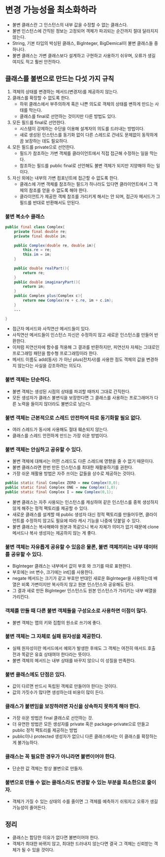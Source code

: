 # 변경 가능성을 최소화하라

- 불변 클래스란 그 인스턴스의 내부 값을 수정할 수 없는 클래스다.
- 불변 인스턴스에 간직된 정보는 고정되어 객체가 파괴되는 순간까지 절대 달라지지 않는다.
- String, 기본 타입의 박싱된 클래스, BigInteger, BigDemical이 불변 클래스들 중 하나다.
- 불변 클래스는 가변 클래스보다 설계하고 구현하고 사용하기 쉬우며, 오류가 생길 여지도 적고 훨씬 안전하다.

## 클래스를 불변으로 만드는 다섯 가지 규칙

1. 객체의 상태를 변경하는 메서드(변경자)를 제공하지 않는다.
2. 클래스를 확장할 수 없도록 한다.
   - 하위 클래스에서 부주의하게 혹은 나쁜 의도로 객체의 상태를 변하게 만드는 사태를 막는다.
   - 클래스를 final로 선언하는 것이지만 다른 방법도 있다.
3. 모든 필드를 final로 선언한다.
   - 시스템이 강제하는 수단을 이용해 설계자의 의도를 드러내는 방법이다.
   - 새로 생성된 인스턴스를 동기화 없이 다른 스레드로 건네도 문제없이 동작하게끔 보장하는 데도 필요하다.
4. 모든 필드를 private으로 선언한다.
   - 필드가 참조하는 가변 객체를 클라이언트에서 직접 접근해 수정하는 일을 막는다.
   - 참조하는 필드를 public final로 선언해도 불변 객체가 되지만 지양해야 하는 일이다.
5. 자신 외에는 내부의 가변 컴포넌트에 접근할 수 없도록 한다.
   - 클래스에 가변 객체를 참조하는 필드가 하나라도 있다면 클라이언트에서 그 객체의 참조를 얻을 수 없도록 해야 한다.
   - 클라이언트가 제공한 객체 참조를 가리키게 해서는 안 되며, 접근자 메서드가 그 필드를 반대로 반환해서도 안된다.

### 불변 복소수 클래스
```java
public final class Complex{
    private final double re;
    private final double im;
    
    public Complex(double re, double im){
        this.re = re;
        this.im = im;
    }
    
    public double realPart(){
        return re;
    }
    public double imaginaryPart(){
        return im;
    }
    public Complex plus(Complex c){
        return new Complex(re + c.re, im + c.im);
    }
    ...
    
}
```
- 접근자 메서드와 사칙연산 메서드들이 있다.
- 사칙연산 메서드들이 인스턴스 자신은 수정하지 않고 새로운 인스턴스를 만들어 반환한다.
- 이처럼 피연산자에 함수를 적용해 그 결과를 반환하지만, 피연산자 자체는 그대로인 프로그래밍 패턴을 함수형 프로그래밍이라 한다.
- 메서드 이름도 add(동사) 가 아닌 plus(전치사)를 사용한 점도 객체의 값을 변경하지 않는다는 사실을 강조하려는 의도다.

### 불변 객체는 단순하다.

- 불변 객체는 생성된 시점의 상태를 파괴할 때까지 그대로 간직한다.
- 모든 생성자가 클래스 불변식을 보장한다면 그 클래스를 사용하는 프로그래머가 다른 노력을 들이지 않더라도 불변으로 남는다.

### 불변 객체는 근본적으로 스레드 안전하여 따로 동기화할 필요 없다.

- 여러 스레드가 동시에 사용해도 절대 훼손되지 않는다.
- 클래스를 스레드 안전하게 만드는 가장 쉬운 방법이다.

### 불변 객체는 안심하고 공유할 수 있다.

- 불변 객체에 대해서는 어떤 스레드도 다른 스레드에 영향을 줄 수 없기 때문이다.
- 불변 클래스라면 한번 만든 인스턴스를 최대한 재활용하기를 권한다.
- 가장 쉬운 재활용 방법은 자주 쓰이는 값들을 상수로 제공하는 것이다.
```java
public static final Complex ZERO = new Complex(0,0);
public static final Complex ONE = new Complex(1,0);
public static final Complex I = new Complex(0,1);
```
- 불변 클래스는 자주 사용되는 인스턴스를 캐싱하여 같은 인스턴스를 중복 생성하지 않게 해주는 정적 팩토리를 제공할 수 있다.
- 새로운 클래스를 설계할 때 public 생성자 대신 정적 팩토리를 만들어두면, 클라이언트를 수정하지 않고도 필요에 따라 캐시 기능을
나중에 덧붙일 수 있다.
- 불변 클래스는 복사해봐야 원본과 똑같으니 복사 자체가 의미가 없기 때문에 clone 메서드나 복사 생성자는 제공하지 않는 게 좋다.

### 불변 객체는 자유롭게 공유할 수 있음은 물론, 불변 객체끼리는 내부 데이터를 공유할 수 있다.

- BigInteger 클래스는 내부에서 값이 부호 와 크기를 따로 표현한다.
- 부호에는 int 변수, 크기에는 int[]를 사용한다.
- negate 메서드는 크기가 같고 부호만 반대인 새로운 BigInteger을 사용하는데 배열은 비록 가변이지만 복사하지 않고 원본
인스턴스와 공유해도 된다.
- 그 결과 새로 만든 BigInteger 인스턴스도 원본 인스턴스가 가리키는 내부 배열을 가리킨다.

### 객체를 만들 때 다른 불변 객체들을 구성요소로 사용하면 이점이 많다.

- 불변 객체는 맵의 키와 집합의 원소로 쓰기에 좋다.

### 불변 객체는 그 자체로 실패 원자성을 제공한다.

- 실패 원자성이란 메서드에서 예외가 발생한 후에도 그 객체는 여전히 매서드 호출 전과 똑같은 유효 상태여야 한다라는 뜻이다.
- 불변 객체의 메서드는 내부 상태를 바꾸지 않으니 이 성질을 만족한다.

### 불변 클래스에도 단점은 있다.

- 값이 다르면 반드시 독립된 객체로 만들어야 한다는 것이다.
- 값의 가짓수가 많다면 생성하는데 비용이 많이 든다.

### 클래스가 불변임을 보장하려면 자신을 상속하지 못하게 해야 한다.

- 가장 쉬운 방법은 final 클래스로 선언하는 것.
- 더 유연한 방법은 모든 생성자를 private 혹은 package-private으로 만들고 public 정적 팩토리를 제공하는 방법
- public이나 protected 생성자가 없으니 다른 클래스에서는 이 클래스를 확장하는 게 불가능하다.

### 클래스는 꼭 필요한 경우가 아니라면 불변이어야 한다.

- 단순한 값 객체는 항상 불변으로 만들자.

### 불변으로 만들 수 없는 클래스라도 변경할 수 있는 부분을 최소한으로 줄이자.

- 객체가 가질 수 있는 상태의 수를 줄이면 그 객체를 예측하기 쉬워지고 오류가 생길 가능성이 줄어든다.

## 정리

- 클래스는 합당한 이유가 없다면 불변이어야 한다.
- 객체가 최대한 바뀌지 않고, 최대한 드러내지 않는다면 결국 그 객체는 신뢰받는 객체가 될 수 있을 것이다.

